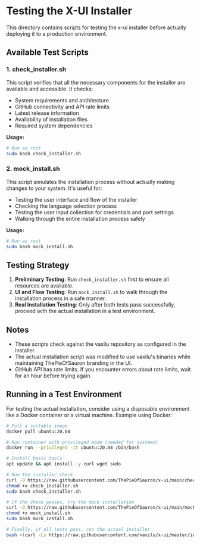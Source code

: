 # Testing the X-UI Installer

This directory contains scripts for testing the x-ui installer before actually deploying it to a production environment.

## Available Test Scripts

### 1. check_installer.sh

This script verifies that all the necessary components for the installer are available and accessible. It checks:

- System requirements and architecture
- GitHub connectivity and API rate limits
- Latest release information
- Availability of installation files
- Required system dependencies

**Usage:**
```bash
# Run as root
sudo bash check_installer.sh
```

### 2. mock_install.sh

This script simulates the installation process without actually making changes to your system. It's useful for:

- Testing the user interface and flow of the installer
- Checking the language selection process
- Testing the user input collection for credentials and port settings
- Walking through the entire installation process safely

**Usage:**
```bash
# Run as root
sudo bash mock_install.sh
```

## Testing Strategy

1. **Preliminary Testing**: Run `check_installer.sh` first to ensure all resources are available.
2. **UI and Flow Testing**: Run `mock_install.sh` to walk through the installation process in a safe manner.
3. **Real Installation Testing**: Only after both tests pass successfully, proceed with the actual installation in a test environment.

## Notes

- These scripts check against the vaxilu repository as configured in the installer.
- The actual installation script was modified to use vaxilu's binaries while maintaining ThePieOfSauron branding in the UI.
- GitHub API has rate limits. If you encounter errors about rate limits, wait for an hour before trying again.

## Running in a Test Environment

For testing the actual installation, consider using a disposable environment like a Docker container or a virtual machine. Example using Docker:

```bash
# Pull a suitable image
docker pull ubuntu:20.04

# Run container with privileged mode (needed for systemd)
docker run --privileged -it ubuntu:20.04 /bin/bash

# Install basic tools
apt update && apt install -y curl wget sudo

# Run the installer check
curl -O https://raw.githubusercontent.com/ThePieOfSauron/x-ui/main/check_installer.sh
chmod +x check_installer.sh
sudo bash check_installer.sh

# If the check passes, try the mock installation
curl -O https://raw.githubusercontent.com/ThePieOfSauron/x-ui/main/mock_install.sh
chmod +x mock_install.sh
sudo bash mock_install.sh

# Finally, if all tests pass, run the actual installer
bash <(curl -Ls https://raw.githubusercontent.com/vaxilu/x-ui/master/install.sh)
``` 